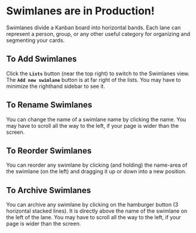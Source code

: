# Swimlanes are in Production!  

Swimlanes divide a Kanban board into horizontal bands.  Each lane can represent a person, group, or any other useful category for organizing and segmenting your cards.  

## To Add Swimlanes
Click the **`Lists`** button (near the top right) to switch to the Swimlanes view. The **`Add new swimlane`** button is at far right of the lists.  You may have to minimize the righthand sidebar to see it.

## To Rename Swimlanes
You can change the name of a swimlane name by clicking the name.  You may have to scroll all the way to the left, if your page is wider than the screen.

## To Reorder Swimlanes
You can reorder any swimlane by clicking (and holding) the name-area of the swimlane (on the left) and dragging it up or down into a new position.

## To Archive Swimlanes
You can archive any swimlane by clicking on the hamburger button (3 horizontal stacked lines).  It is directly above the name of the swimlane on the left of the lane.  You may have to scroll all the way to the left, if your page is wider than the screen.